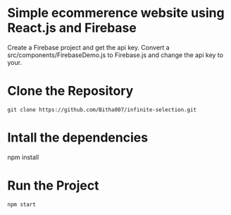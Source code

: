 # Simple ecommerence website using React.js and Firebase

Create a Firebase project and get the api key.
Convert a  src/components/FirebaseDemo.js to Firebase.js and change the api key to your.

# Clone the Repository
```
git clone https://github.com/Bitha007/infinite-selection.git
```
# Intall the dependencies
npm install

# Run the Project
```
npm start
```
